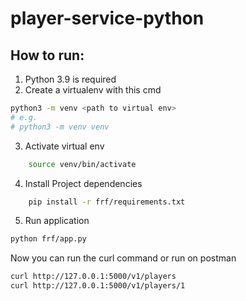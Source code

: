 # player-service-python

## How to run:

1. Python 3.9 is required
2. Create a virtualenv with this cmd

```bash
python3 -m venv <path to virtual env>
# e.g.
# python3 -m venv venv
```

3. Activate virtual env

```bash
    source venv/bin/activate
```

4. Install Project dependencies

```bash
    pip install -r frf/requirements.txt
```

5. Run application

```bash
python frf/app.py
```

Now you can run the curl command or run on postman

```bash
curl http://127.0.0.1:5000/v1/players
curl http://127.0.0.1:5000/v1/players/1
```
